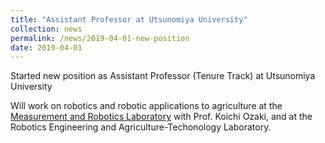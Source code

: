 ```yaml
---
title: "Assistant Professor at Utsunomiya University"
collection: news
permalink: /news/2019-04-01-new-position
date: 2019-04-01
---
```


Started new position as Assistant Professor (Tenure Track) at Utsunomiya University 

Will work on robotics and robotic applications to agriculture at the [Measurement and Robotics Laboratory](https://www.ir.utsunomiya-u.ac.jp/) with Prof. Koichi Ozaki, and at the Robotics Engineering and Agriculture-Techonology Laboratory.